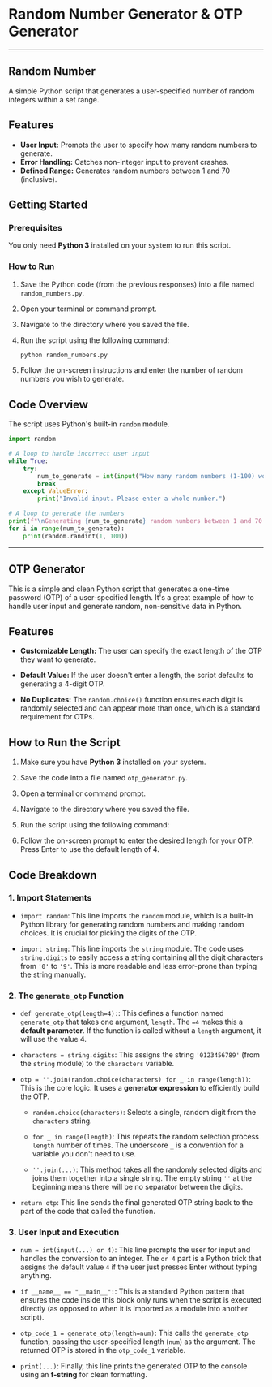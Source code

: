# Random Number Generator & OTP Generator
---
## Random Number
A simple Python script that generates a user-specified number of random integers within a set range.

## Features

-   **User Input:** Prompts the user to specify how many random numbers to generate.
-   **Error Handling:** Catches non-integer input to prevent crashes.
-   **Defined Range:** Generates random numbers between 1 and 70 (inclusive).

## Getting Started

### Prerequisites

You only need **Python 3** installed on your system to run this script.

### How to Run

1.  Save the Python code (from the previous responses) into a file named `random_numbers.py`.
2.  Open your terminal or command prompt.
3.  Navigate to the directory where you saved the file.
4.  Run the script using the following command:

    ```bash
    python random_numbers.py
    ```

5.  Follow the on-screen instructions and enter the number of random numbers you wish to generate.

## Code Overview

The script uses Python's built-in `random` module.

```python
import random

# A loop to handle incorrect user input
while True:
    try:
        num_to_generate = int(input("How many random numbers (1-100) would you like to generate? "))
        break
    except ValueError:
        print("Invalid input. Please enter a whole number.")

# A loop to generate the numbers
print(f"\nGenerating {num_to_generate} random numbers between 1 and 70:")
for i in range(num_to_generate):
    print(random.randint(1, 100))
```
--- 

## OTP Generator

This is a simple and clean Python script that generates a one-time password (OTP) of a user-specified length. It's a great example of how to handle user input and generate random, non-sensitive data in Python.

## Features

* **Customizable Length:** The user can specify the exact length of the OTP they want to generate.

* **Default Value:** If the user doesn't enter a length, the script defaults to generating a 4-digit OTP.

* **No Duplicates:** The `random.choice()` function ensures each digit is randomly selected and can appear more than once, which is a standard requirement for OTPs.

## How to Run the Script

1. Make sure you have **Python 3** installed on your system.

2. Save the code into a file named `otp_generator.py`.

3. Open a terminal or command prompt.

4. Navigate to the directory where you saved the file.

5. Run the script using the following command:
   
6. Follow the on-screen prompt to enter the desired length for your OTP. Press Enter to use the default length of 4.

## Code Breakdown

### 1. Import Statements
* `import random`: This line imports the `random` module, which is a built-in Python library for generating random numbers and making random choices. It is crucial for picking the digits of the OTP.

* `import string`: This line imports the `string` module. The code uses `string.digits` to easily access a string containing all the digit characters from `'0'` to `'9'`. This is more readable and less error-prone than typing the string manually.

### 2. The `generate_otp` Function
* `def generate_otp(length=4):`: This defines a function named `generate_otp` that takes one argument, `length`. The `=4` makes this a **default parameter**. If the function is called without a `length` argument, it will use the value 4.

* `characters = string.digits`: This assigns the string `'0123456789'` (from the `string` module) to the `characters` variable.

* `otp = ''.join(random.choice(characters) for _ in range(length))`: This is the core logic. It uses a **generator expression** to efficiently build the OTP.

  * `random.choice(characters)`: Selects a single, random digit from the `characters` string.

  * `for _ in range(length)`: This repeats the random selection process `length` number of times. The underscore `_` is a convention for a variable you don't need to use.

  * `''.join(...)`: This method takes all the randomly selected digits and joins them together into a single string. The empty string `''` at the beginning means there will be no separator between the digits.

* `return otp`: This line sends the final generated OTP string back to the part of the code that called the function.

### 3. User Input and Execution
* `num = int(input(...) or 4)`: This line prompts the user for input and handles the conversion to an integer. The `or 4` part is a Python trick that assigns the default value `4` if the user just presses Enter without typing anything.

* `if __name__ == "__main__":`: This is a standard Python pattern that ensures the code inside this block only runs when the script is executed directly (as opposed to when it is imported as a module into another script).

* `otp_code_1 = generate_otp(length=num)`: This calls the `generate_otp` function, passing the user-specified length (`num`) as the argument. The returned OTP is stored in the `otp_code_1` variable.

* `print(...)`: Finally, this line prints the generated OTP to the console using an **f-string** for clean formatting.